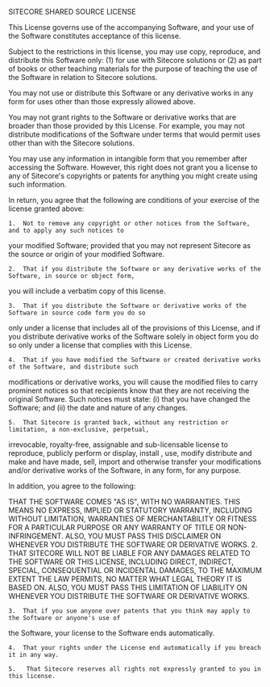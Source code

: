 SITECORE SHARED SOURCE LICENSE

This License governs use of the accompanying Software, and your use of the Software constitutes acceptance of this license.

Subject to the restrictions in this license, you may use  copy, reproduce, and distribute this Software only: (1) 
for use with Sitecore solutions or (2) as part of  books or other teaching materials for the purpose of teaching 
the use of the Software in relation to Sitecore solutions.

You may not use or distribute this Software or any derivative works in any form for uses other than those expressly 
allowed above.

You may not grant rights to the Software or derivative works that are broader than those provided by this License. 
For example, you may not distribute modifications of the Software under terms that would permit uses other than with 
the Sitecore solutions.

You may use any information in intangible form that you remember after accessing the Software. However, this right 
does not grant you a license to any of Sitecore's copyrights or patents for anything you might create using such information.

 

In return, you agree that the following are conditions of your exercise of the license granted above:

    1.  Not to remove any copyright or other notices from the Software, and to apply any such notices to 
your modified Software; provided that you may not represent Sitecore as the source or origin of your modified Software.

    2.  That if you distribute the Software or any derivative works of the Software, in source or object form, 
you will include a verbatim copy of this license.

    3.  That if you distribute the Software or derivative works of the Software in source code form you do so 
only under a license that includes all of the provisions of this License, and if you distribute derivative works 
of the Software solely in object form you do so only under a license that complies with this License. 

    4.  That if you have modified the Software or created derivative works of the Software, and distribute such 
modifications or derivative works, you will cause the modified files to carry prominent notices so that 
recipients know that they are not receiving the original Software. Such notices must state: (i) that you 
have changed the Software; and (ii) the date and nature of any changes.

    5.  That Sitecore is granted back, without any restriction or limitation, a non-exclusive, perpetual, 
irrevocable, royalty-free, assignable and sub-licensable license to reproduce, publicly perform or display, 
install , use, modify distribute and make and have made, sell, import and otherwise transfer 
your modifications and/or derivative works of the Software, in any form, for any purpose.

In addition, you agree to the following:

THAT THE SOFTWARE COMES "AS IS", WITH NO WARRANTIES. THIS MEANS NO EXPRESS, IMPLIED OR STATUTORY WARRANTY, 
INCLUDING WITHOUT LIMITATION, WARRANTIES OF MERCHANTABILITY OR FITNESS FOR A PARTICULAR PURPOSE OR 
ANY WARRANTY OF TITLE OR NON-INFRINGEMENT. ALSO, YOU MUST PASS THIS DISCLAIMER ON WHENEVER YOU DISTRIBUTE 
THE SOFTWARE OR DERIVATIVE WORKS. 
    2.  THAT SITECORE WILL NOT BE LIABLE FOR ANY DAMAGES RELATED TO THE SOFTWARE OR THIS LICENSE, INCLUDING DIRECT, 
INDIRECT, SPECIAL, CONSEQUENTIAL OR INCIDENTAL DAMAGES, TO THE MAXIMUM EXTENT THE LAW PERMITS, 
NO MATTER WHAT LEGAL THEORY IT IS BASED ON. ALSO, YOU MUST PASS THIS LIMITATION OF LIABILITY ON WHENEVER 
YOU DISTRIBUTE THE SOFTWARE OR DERIVATIVE WORKS.

    3.  That if you sue anyone over patents that you think may apply to the Software or anyone's use of 
the Software, your license to the Software ends automatically.

    4.  That your rights under the License end automatically if you breach it in any way.

    5.   That Sitecore reserves all rights not expressly granted to you in this license.
